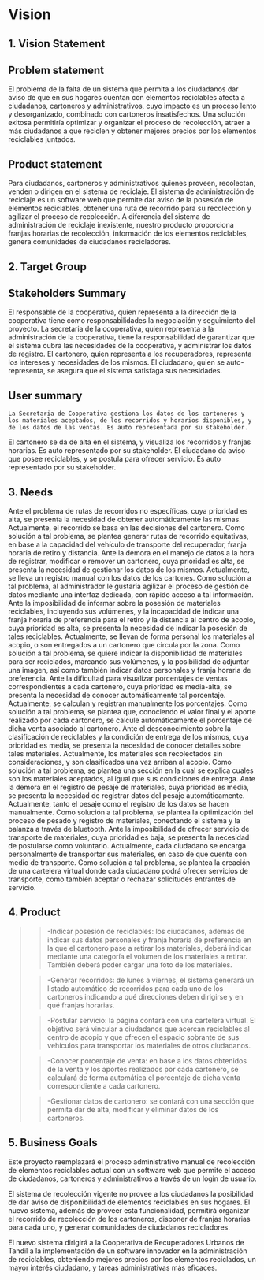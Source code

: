 
# Vision
## 1. Vision Statement
## Problem statement
El problema de la falta de un sistema que permita a los ciudadanos dar aviso de que en sus hogares cuentan con elementos reciclables afecta a ciudadanos, cartoneros y administrativos, cuyo impacto es un proceso lento y desorganizado, combinado con cartoneros insatisfechos. Una solución exitosa permitiría optimizar y organizar el proceso de recolección, atraer a más ciudadanos a que reciclen y obtener mejores precios por los elementos reciclables juntados.

## Product statement
Para ciudadanos, cartoneros y administrativos quienes proveen, recolectan, venden o dirigen en el sistema de reciclaje. El sistema de administración de reciclaje es un software web que permite dar aviso de la posesión de elementos reciclables, obtener una ruta de recorrido para su recolección y agilizar el proceso de recolección. A diferencia del sistema de administración de reciclaje inexistente, nuestro producto proporciona franjas horarias de recolección,  información de los elementos reciclables, genera comunidades de ciudadanos recicladores.

## 2. Target Group
## Stakeholders Summary
El responsable de la cooperativa, quien representa a la dirección de la cooperativa tiene como responsabilidades la negociación y seguimiento del proyecto.
La secretaria de la cooperativa, quien representa a la administración de la cooperativa, tiene la responsabilidad de garantizar que el sistema cubra las necesidades de la cooperativa, y administrar los datos de registro.
El cartonero, quien representa a los recuperadores, representa los intereses y necesidades de los mismos.
El ciudadano, quien se auto-representa, se asegura que el sistema satisfaga sus necesidades.

## User summary
	La Secretaria de Cooperativa gestiona los datos de los cartoneros y los materiales aceptados, de los recorridos y horarios disponibles, y de los datos de las ventas. Es auto representada por su stakeholder.
El cartonero se da de alta en el sistema, y visualiza los recorridos y franjas horarias. Es auto representado por su stakeholder.
El ciudadano da aviso que posee reciclables, y se postula para ofrecer servicio. Es auto representado por su stakeholder. 


## 3. Needs
Ante el problema de rutas de recorridos no específicas, cuya prioridad es alta, se presenta la necesidad de obtener automáticamente las mismas. Actualmente, el recorrido se basa en las decisiones del cartonero. Como solución a tal problema, se plantea generar rutas de recorrido equitativas, en base a la capacidad del vehículo de transporte del recuperador, franja horaria de retiro y distancia.
Ante la demora en el manejo de datos a la hora de registrar, modificar o remover un cartonero, cuya prioridad es alta, se presenta la necesidad de gestionar los datos de los mismos. Actualmente, se lleva un registro manual con los datos de los cartones. Como solución a tal problema, al administrador le gustaría agilizar el proceso de gestión de datos mediante una interfaz dedicada, con rápido acceso a tal información.
Ante la imposibilidad de informar sobre la posesión de materiales reciclables, incluyendo sus volúmenes, y la incapacidad de indicar una franja horaria de preferencia para el retiro y la distancia al centro de acopio, cuya prioridad es alta, se presenta la necesidad de indicar la posesión de tales reciclables. Actualmente, se llevan de forma personal los materiales al acopio, o son entregados a un cartonero que circula por la zona. Como solución a tal problema, se quiere indicar la disponibilidad de materiales para ser reciclados, marcando sus volúmenes, y la posibilidad de adjuntar una imagen, así como también indicar datos personales y franja horaria de preferencia.
Ante la dificultad para visualizar porcentajes de ventas correspondientes a cada cartonero, cuya prioridad es media-alta, se presenta la necesidad de conocer automáticamente tal porcentaje. Actualmente, se calculan y registran manualmente los porcentajes. Como solución a tal problema, se plantea que, conociendo el valor final y el aporte realizado por cada cartonero, se calcule automáticamente el porcentaje de dicha venta asociado al cartonero.
Ante el desconocimiento sobre la clasificación de reciclables y la condición de entrega de los mismos, cuya prioridad es media, se presenta la necesidad de conocer detalles sobre tales materiales. Actualmente, los materiales son recolectados sin consideraciones, y son clasificados una vez arriban al acopio. Como solución a tal problema, se plantea una sección en la cual se explica cuales son los materiales aceptados, al igual que sus condiciones de entrega.
Ante la demora en el registro de pesaje de materiales, cuya prioridad es media, se presenta la necesidad de registrar datos del pesaje automáticamente. Actualmente, tanto el pesaje como el registro de los datos se hacen manualmente. Como solución a tal problema, se plantea la optimización del proceso de pesado y registro de materiales, conectando el sistema y la balanza a través de bluetooth.
Ante la imposibilidad de ofrecer servicio de transporte de materiales, cuya prioridad es baja, se presenta la necesidad de postularse como voluntario. Actualmente, cada ciudadano se encarga personalmente de transportar sus materiales, en caso de que cuente con medio de transporte. Como solución a tal problema, se plantea la creación de una cartelera virtual donde cada ciudadano podrá ofrecer servicios de transporte, como también aceptar o rechazar solicitudes entrantes de servicio.


## 4. Product
>
>>-Indicar posesión de reciclables: los ciudadanos, además de indicar sus datos personales y franja horaria de preferencia en la que el cartonero pase a retirar los materiales, deberá indicar mediante una categoría el volumen de los materiales a retirar. También deberá poder cargar una foto de los materiales.
>
>>-Generar recorridos: de lunes a viernes, el sistema generará un listado automático de recorridos para cada uno de los cartoneros indicando a qué direcciones deben dirigirse y en qué franjas horarias.
>
>>-Postular servicio: la página contará con una cartelera virtual. El objetivo será vincular a ciudadanos que acercan reciclables al centro de acopio y que ofrecen el espacio sobrante de sus vehículos para transportar los materiales de otros ciudadanos. 
>
>>-Conocer porcentaje de venta: en base a los datos obtenidos de la venta y los aportes realizados por cada cartonero, se calculará de forma automática el porcentaje de dicha venta correspondiente a cada cartonero.
>
>>-Gestionar datos de cartonero: se contará con una sección que permita dar de alta, modificar y eliminar datos de los cartoneros.
>



## 5. Business Goals

Este proyecto reemplazará el proceso administrativo manual de recolección de elementos reciclables actual con un software web que permite el acceso de ciudadanos, cartoneros y administrativos a través de un login de usuario.

El sistema de recolección vigente no provee a los ciudadanos la posibilidad de dar aviso de disponibilidad de elementos reciclables en sus hogares. El nuevo sistema, además de proveer esta funcionalidad, permitirá organizar el recorrido de recolección de los cartoneros, disponer de franjas horarias para cada uno, y generar comunidades de ciudadanos recicladores.

El nuevo sistema dirigirá a la Cooperativa de Recuperadores Urbanos de Tandil a la implementación de un software innovador en la administración de reciclables, obteniendo mejores precios por los elementos reciclados, un mayor interés ciudadano, y tareas administrativas más eficaces. 